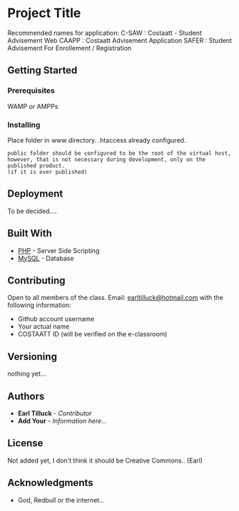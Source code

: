 # Project Title

Recommended names for application:
C-SAW : Costaatt - Student Advisement Web
CAAPP : Costaatt Advisement Application 
SAFER : Student Advisement For Enrollement / Registration

## Getting Started



### Prerequisites

WAMP or AMPPs

### Installing

Place folder in www directory.
.htaccess already configured.

```
public folder should be configured to be the root of the virtual host,
however, that is not necessary during development, only on the published product.
(if it is ever published)
```

## Deployment

To be decided....

## Built With

* [PHP](http://php.net/) - Server Side Scripting
* [MySQL](https://www.mysql.com/) - Database

## Contributing

Open to all members of the class. 
Email: earltilluck@hotmail.com with the following information: 
* Github account username 
* Your actual name 
* COSTAATT ID (will be verified on the e-classroom)

## Versioning

nothing yet...

## Authors

* **Earl Tilluck** - *Contributor*
* **Add Your** - *Information here...*

## License

Not added yet, I don't think it should be Creative Commons.. (Earl)

## Acknowledgments

* God, Redbull or the internet... 
